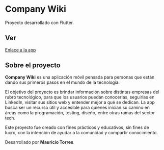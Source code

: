 # Company Wiki

Proyecto desarrollado con Flutter.

## Ver

[Enlace a la app]()

## Sobre el proyecto

**Company Wiki** es una aplicación móvil pensada para personas que están dando sus primeros pasos en el mundo de la tecnología.

El objetivo del proyecto es brindar información sobre distintas empresas del rubro tecnológico, para que los usuarios puedan conocerlas, seguirlas en LinkedIn, visitar sus sitios web y entender mejor a qué se dedican. La app busca ser un recurso útil y accesible para quienes inician su camino en áreas como la programación, testing, diseño, entre otras ramas del sector tech.

Este proyecto fue creado con fines prácticos y educativos, sin fines de lucro, con la intención de ayudar a la comunidad y compartir conocimiento.

Desarrollado por **Mauricio Torres**.
